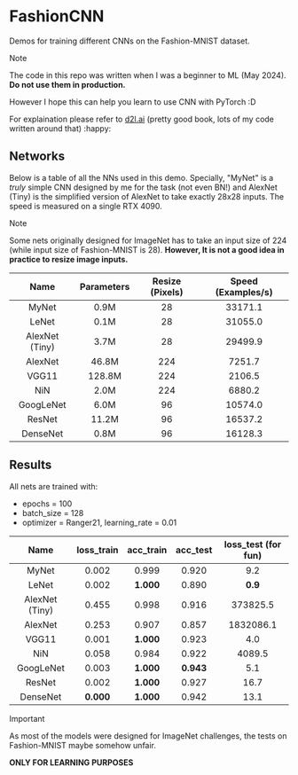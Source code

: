 # FashionCNN

Demos for training different CNNs on the Fashion-MNIST dataset.

> [!NOTE]
>
> The code in this repo was written when I was a beginner to ML (May 2024). **Do not use them in production.**
>
> However I hope this can help you learn to use CNN with PyTorch :D
>
> For explaination please refer to [d2l.ai](https://d2l.ai/chapter_convolutional-modern/index.html) (pretty good book, lots of my code written around that) :happy:

## Networks

Below is a table of all the NNs used in this demo. Specially, "MyNet" is a *truly* simple CNN designed by me for the task (not even BN!) and AlexNet (Tiny) is the simplified version of AlexNet to take exactly 28x28 inputs. The speed is measured on a single RTX 4090.

> [!NOTE]
>
> Some nets originally designed for ImageNet has to take an input size of 224 (while input size of Fashion-MNIST is 28). **However, It is not a good idea in practice to resize image inputs.**

|      Name      | Parameters | Resize (Pixels) | Speed (Examples/s) |
| :------------: | :--------: | :-------------: | :----------------: |
|     MyNet      |    0.9M    |       28        |      33171.1       |
|     LeNet      |    0.1M    |       28        |      31055.0       |
| AlexNet (Tiny) |    3.7M    |       28        |      29499.9       |
|    AlexNet     |   46.8M    |       224       |       7251.7       |
|     VGG11      |   128.8M   |       224       |       2106.5       |
|      NiN       |    2.0M    |       224       |       6880.2       |
|   GoogLeNet    |    6.0M    |       96        |      10574.0       |
|     ResNet     |   11.2M    |       96        |      16537.2       |
|    DenseNet    |    0.8M    |       96        |      16128.3       |

## Results

All nets are trained with:

- epochs = 100
- batch_size = 128
- optimizer = Ranger21, learning_rate = 0.01

|      Name      | loss_train | acc_train | acc_test  | loss_test (for fun) |
| :------------: | :--------: | :-------: | :-------: | :-----------------: |
|     MyNet      |   0.002    |   0.999   |   0.920   |         9.2         |
|     LeNet      |   0.002    | **1.000** |   0.890   |       **0.9**       |
| AlexNet (Tiny) |   0.455    |   0.998   |   0.916   |      373825.5       |
|    AlexNet     |   0.253    |   0.907   |   0.857   |      1832086.1      |
|     VGG11      |   0.001    | **1.000** |   0.923   |         4.0         |
|      NiN       |   0.058    |   0.984   |   0.922   |       4089.5        |
|   GoogLeNet    |   0.003    | **1.000** | **0.943** |         5.1         |
|     ResNet     |   0.002    | **1.000** |   0.927   |        16.7         |
|    DenseNet    | **0.000**  | **1.000** |   0.942   |        13.1         |

> [!IMPORTANT]
>
> As most of the models were designed for ImageNet challenges, the tests on Fashion-MNIST maybe somehow unfair.
>
> **ONLY FOR LEARNING PURPOSES**
